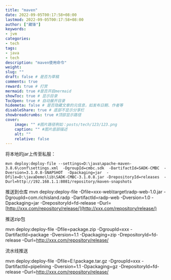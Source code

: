 ```yaml
---
title: "maven"
date: 2022-09-05T00:17:58+08:00
lastmod: 2022-09-05T00:17:58+08:00
author: ["藏锋"]
keywords: 
- jvm
categories: 
- tech
tags: 
- java
- tech
description: "maven使用命令"
weight:
slug: ""
draft: false # 是否为草稿
comments: true
reward: true # 打赏
mermaid: true #是否开启mermaid
showToc: true # 显示目录
TocOpen: true # 自动展开目录
hidemeta: false # 是否隐藏文章的元信息，如发布日期、作者等
disableShare: true # 底部不显示分享栏
showbreadcrumbs: true #顶部显示路径
cover:
    image: "" #图片路径例如：posts/tech/123/123.png
    caption: "" #图片底部描述
    alt: ""
    relative: false
---
```


 将本地的jar上传至私服：
```shell
mvn deploy:deploy-file --settings=D:\java\apache-maven-3.8.6\conf\settings.xml  -DgroupId=cmbc.sdk  -DartifactId=SADK-CMBC  -Dversion=3.1.0.8-SNAPSHOT  -Dpackaging=jar  -Dfile=D:\javaDemo\lib\SADK-CMBC-3.1.0.8.jar -DrepositoryId=releases  -Durl=http://192.168.1.1:8081/repository/maven-snapshots
```


推送到仓库
mvn deploy:deploy-file -Dfile=xxx-web\target\radp-web-1.0.jar -DgroupId=com.richisland.radp -DartifactId=radp-web -Dversion=1.0 -Dpackaging=jar -DrepositoryId=fd-release –Durl=[http://xxx.com/repository/release/](http://xxx.com/repository/release/)

推送zip包

mvn deploy:deploy-file -Dfile=package.zip -DgroupId=xxx -DartifactId=package -Dversion=1.1 -Dpackaging=zip -DrepositoryId=fd-release –Durl=http://xxx.com/repository/release/

流水线推送

mvn deploy:deploy-file -Dfile=E:\package.tar.gz -DgroupId=xxx -DartifactId=pipelining -Dversion=1.1 -Dpackaging=gz -DrepositoryId=fd-release –Durl=http://xxx.com/repository/release/